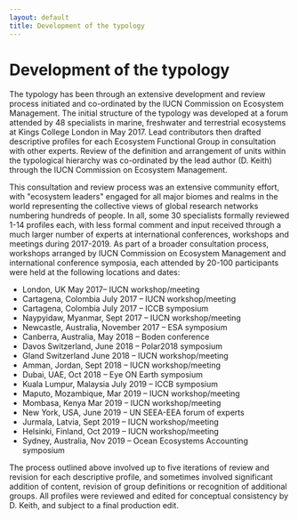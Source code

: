 ```yaml
---
layout: default
title: Development of the typology
---
```


# Development of the typology

The typology has been through an extensive development and review process initiated and co-ordinated by the IUCN Commission on Ecosystem Management. The initial structure of the typology was developed at a forum attended by 48 specialists in marine, freshwater and terrestrial ecosystems at Kings College London in May 2017. Lead contributors then drafted descriptive profiles for each Ecosystem Functional Group in consultation with other experts. Review of the definition and arrangement of units within the typological hierarchy was co-ordinated by the lead author (D. Keith) through the IUCN Commission on Ecosystem Management.

This consultation and review process was an extensive community effort, with "ecosystem leaders" engaged for all major biomes and realms in the world representing the collective views of global research networks numbering hundreds of people. In all, some 30 specialists formally reviewed 1-14 profiles each, with less formal comment and input received through a much larger number of experts at international conferences, workshops and meetings during 2017-2019. As part of a broader consultation process, workshops arranged by IUCN Commission on Ecosystem Management and international conference symposia, each attended by 20-100 participants were held at the following locations and dates:

* London, UK May 2017– IUCN workshop/meeting
* Cartagena, Colombia July 2017 – IUCN workshop/meeting
* Cartagena, Colombia July 2017 – ICCB symposium
* Naypyidaw, Myanmar, Sept 2017 – IUCN workshop/meeting
* Newcastle, Australia, November 2017 – ESA symposium
* Canberra, Australia, May 2018 – Boden conference
* Davos Switzerland, June 2018 – Polar2018 symposium
* Gland Switzerland June 2018 – IUCN workshop/meeting
* Amman, Jordan, Sept 2018 – IUCN workshop/meeting
* Dubai, UAE, Oct 2018 – Eye ON Earth symposium
* Kuala Lumpur, Malaysia July 2019 – ICCB symposium
* Maputo, Mozambique, Mar 2019 – IUCN workshop/meeting
* Mombasa, Kenya Mar 2019 – IUCN workshop/meeting
* New York, USA, June 2019 – UN SEEA-EEA forum of experts
* Jurmala, Latvia, Sept 2019 – IUCN workshop/meeting
* Helsinki, Finland, Oct 2019 – IUCN workshop/meeting
* Sydney, Australia, Nov 2019 – Ocean Ecosystems Accounting symposium

The process outlined above involved up to five iterations of review and revision for each descriptive profile, and sometimes involved significant addition of content, revision of group definitions or recognition of additional groups. All profiles were reviewed and edited for conceptual consistency by D. Keith, and subject to a final production edit.
